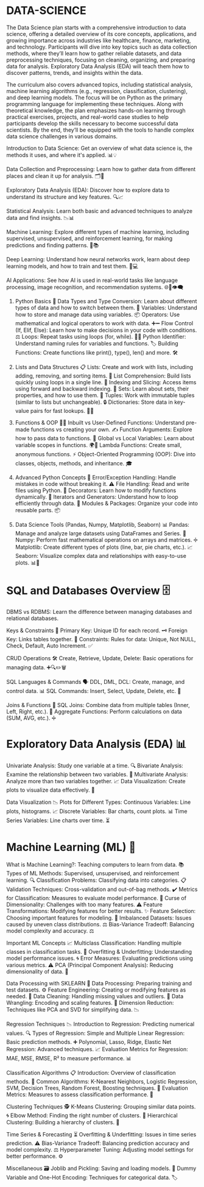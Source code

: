 # DATA-SCIENCE

The Data Science plan starts with a comprehensive introduction to data science, offering a detailed overview of its core concepts, applications, and growing importance across industries like healthcare, finance, marketing, and technology. Participants will dive into key topics such as data collection methods, where they’ll learn how to gather reliable datasets, and data preprocessing techniques, focusing on cleaning, organizing, and preparing data for analysis. Exploratory Data Analysis (EDA) will teach them how to discover patterns, trends, and insights within the data.


The curriculum also covers advanced topics, including statistical analysis, machine learning algorithms (e.g., regression, classification, clustering), and deep learning models. The focus will be on Python as the primary programming language for implementing these techniques. Along with theoretical knowledge, the plan emphasizes hands-on learning through practical exercises, projects, and real-world case studies to help participants develop the skills necessary to become successful data scientists. By the end, they’ll be equipped with the tools to handle complex data science challenges in various domains.


Introduction to Data Science: Get an overview of what data science is, the methods it uses, and where it's applied. 📊💡

Data Collection and Preprocessing: Learn how to gather data from different places and clean it up for analysis. 🗂️🧹

Exploratory Data Analysis (EDA): Discover how to explore data to understand its structure and key features. 🔍📈

Statistical Analysis: Learn both basic and advanced techniques to analyze data and find insights. 📉📊

Machine Learning: Explore different types of machine learning, including supervised, unsupervised, and reinforcement learning, for making predictions and finding patterns. 🤖📚

Deep Learning: Understand how neural networks work, learn about deep learning models, and how to train and test them. 🧠💻

AI Applications: See how AI is used in real-world tasks like language processing, image recognition, and recommendation systems. 🌐📝👁️‍🗨️


1. Python Basics 🐍
Data Types and Type Conversion: Learn about different types of data and how to switch between them. 🔄
Variables: Understand how to store and manage data using variables. 📦
Operators: Use mathematical and logical operators to work with data. ➕➖
Flow Control (If, Elif, Else): Learn how to make decisions in your code with conditions. ⚖️
Loops: Repeat tasks using loops (for, while). 🔄🔁
Python Identifier: Understand naming rules for variables and functions. 🏷️
Building Functions: Create functions like print(), type(), len() and more. 🛠️

2. Lists and Data Structures 📋
Lists: Create and work with lists, including adding, removing, and sorting items. 📝
List Comprehension: Build lists quickly using loops in a single line. 🚀
Indexing and Slicing: Access items using forward and backward indexing. 🔢
Sets: Learn about sets, their properties, and how to use them. 🔗
Tuples: Work with immutable tuples (similar to lists but unchangeable). 🔒
Dictionaries: Store data in key-value pairs for fast lookups. 🔑📖

4. Functions & OOP 🧑‍💻
Inbuilt vs User-Defined Functions: Understand pre-made functions vs creating your own. ✍️
Function Arguments: Explore how to pass data to functions. 📨
Global vs Local Variables: Learn about variable scopes in functions. 🌍📍
Lambda Functions: Create small, anonymous functions. ⚡
Object-Oriented Programming (OOP): Dive into classes, objects, methods, and inheritance. 🎓

6. Advanced Python Concepts 🔧
Error/Exception Handling: Handle mistakes in code without breaking it. ⚠️
File Handling: Read and write files using Python. 📂
Decorators: Learn how to modify functions dynamically. 🎨
Iterators and Generators: Understand how to loop efficiently through data. 🔄
Modules & Packages: Organize your code into reusable parts. 📦

7. Data Science Tools (Pandas, Numpy, Matplotlib, Seaborn) 📊
Pandas: Manage and analyze large datasets using DataFrames and Series. 📑
Numpy: Perform fast mathematical operations on arrays and matrices. ➗
Matplotlib: Create different types of plots (line, bar, pie charts, etc.). 📈
Seaborn: Visualize complex data and relationships with easy-to-use plots. 📊🎨


# SQL and Databases Overview 🗄️

DBMS vs RDBMS: Learn the difference between managing databases and relational databases. 

Keys & Constraints 🔑
Primary Key: Unique ID for each record. 🗝️
Foreign Key: Links tables together. 🔗
Constraints: Rules for data: Unique, Not NULL, Check, Default, Auto Increment. ✅

CRUD Operations 🛠️
Create, Retrieve, Update, Delete: Basic operations for managing data. ➕🔍✏️🗑️

SQL Languages & Commands 🗣️
DDL, DML, DCL: Create, manage, and control data. 📊
SQL Commands: Insert, Select, Update, Delete, etc. 📝

Joins & Functions 🔄
SQL Joins: Combine data from multiple tables (Inner, Left, Right, etc.). 🔗
Aggregate Functions: Perform calculations on data (SUM, AVG, etc.). ➗

# Exploratory Data Analysis (EDA) 📊
Univariate Analysis: Study one variable at a time. 🔍
Bivariate Analysis: Examine the relationship between two variables. 🔗
Multivariate Analysis: Analyze more than two variables together. 📈
Data Visualization: Create plots to visualize data effectively. 🎨

Data Visualization 📉
Plots for Different Types:
Continuous Variables: Line plots, histograms. 📈
Discrete Variables: Bar charts, count plots. 📊
Time Series Variables: Line charts over time. ⏳
# Machine Learning (ML) 🤖
What is Machine Learning?: Teaching computers to learn from data. 📚
Types of ML Methods: Supervised, unsupervised, and reinforcement learning. 🔍
Classification Problems: Classifying data into categories. 📋
Validation Techniques: Cross-validation and out-of-bag methods. ✔️
Metrics for Classification: Measures to evaluate model performance. 📏
Curse of Dimensionality: Challenges with too many features. ⚠️
Feature Transformations: Modifying features for better results. ✨
Feature Selection: Choosing important features for modeling. 🔑
Imbalanced Datasets: Issues caused by uneven class distributions. ⚖️
Bias-Variance Tradeoff: Balancing model complexity and accuracy. ⚖️

Important ML Concepts 📈
Multiclass Classification: Handling multiple classes in classification tasks. 🥇
Overfitting & Underfitting: Understanding model performance issues. 🌀
Error Measures: Evaluating predictions using various metrics. ⚠️
PCA (Principal Component Analysis): Reducing dimensionality of data. 📏

Data Processing with SKLEARN 🔧
Data Processing: Preparing training and test datasets. ⚙️
Feature Engineering: Creating or modifying features as needed. 🔄
Data Cleaning: Handling missing values and outliers. 🧹
Data Wrangling: Encoding and scaling features. 🔄
Dimension Reduction: Techniques like PCA and SVD for simplifying data. 📉

Regression Techniques 📉
Introduction to Regression: Predicting numerical values. 🔍
Types of Regression:
Simple and Multiple Linear Regression: Basic prediction methods. ➕
Polynomial, Lasso, Ridge, Elastic Net Regression: Advanced techniques. 📈
Evaluation Metrics for Regression: MAE, MSE, RMSE, R² to measure performance. 📊

Classification Algorithms 📋
Introduction: Overview of classification methods. 🧩
Common Algorithms: K-Nearest Neighbors, Logistic Regression, SVM, Decision Trees, Random Forest, Boosting techniques. 🌲
Evaluation Metrics: Measures to assess classification performance. 📏

Clustering Techniques 🕵️
K-Means Clustering: Grouping similar data points. 🌀
Elbow Method: Finding the right number of clusters. 🎯
Hierarchical Clustering: Building a hierarchy of clusters. 🏰

Time Series & Forecasting ⏳
Overfitting & Underfitting: Issues in time series prediction. ⚠️
Bias-Variance Tradeoff: Balancing prediction accuracy and model complexity. ⚖️
Hyperparameter Tuning: Adjusting model settings for better performance. ⚙️

Miscellaneous 🗃️
Joblib and Pickling: Saving and loading models. 💾
Dummy Variable and One-Hot Encoding: Techniques for categorical data. 🏷️


































